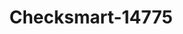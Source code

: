 ---
f_zip-code: 44094
f_state-code: OH
title: Checksmart-14775
f_phone: 440-602-9922
f_city-only: Willoughby
f_address: 34302 Euclid Avenue Unit 7 Willoughby
f_location-unique-id: '14775'
slug: checksmart-14775
updated-on: '2024-05-30T13:46:58.046Z'
created-on: '2024-05-30T13:36:59.803Z'
published-on: '2024-05-30T13:54:32.469Z'
f_city-state: cms/city/willoughby-oh.md
f_company: cms/company/checksmart.md
f_state: cms/state/ohio.md
layout: '[payday-loan].html'
tags: payday-loan
---